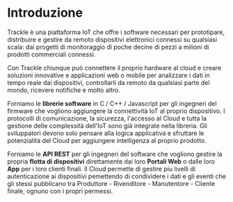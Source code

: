 # Introduzione

Trackle è una piattaforma IoT che offre i software necessari per prototipare, distribuire e gestire da remoto dispositivi elettronici connessi su qualsiasi scala: dai progetti di monitoraggio di poche decine di pezzi a milioni di prodotti commerciali connessi. 

Con Trackle chiunque può connettere il proprio hardware al cloud e creare soluzioni innovative e applicazioni web o mobile per analizzare i dati in tempo reale dai dispositivi, controllarli da remoto da qualsiasi parte del mondo, ricevere notifiche e molto altro.

Forniamo le **librerie software** in C / C++ / Javascript per gli ingegneri del firmware che vogliono aggiungere la connettività IoT al proprio dispositivo. I protocolli di comunicazione, la sicurezza, l'accesso al Cloud e tutta la gestione delle complessità dell'IoT sono già integrate nella libreria. Gli sviluppatori devono solo pensare alla logica applicativa e sfruttare le potenzialità del Cloud per aggiungere intelligenza al proprio prodotto.

Forniamo le **API REST** per gli ingegneri del software che vogliono gestire la propria **flotta di dispositivi** direttamente dai loro **Portali Web** o dalle loro **App** per i loro clienti finali. Il Cloud permette di gestire piu livelli di autenticazione ai dispositivi pemettendo di condividere i dati e gli eventi che gli stessi pubblicano tra Produttore - Rivenditore - Manutentore - Cliente finale, ognuno con i propri permessi.

